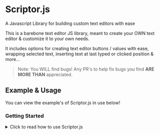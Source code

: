 # Scriptor.js
A Javascript Library for building custom text editors with ease


This is a barebone text editor JS library, meant to create your OWN text editor & customize it to your own needs. 

It includes options for creating text editor buttons / values with ease, wrapping selected text, inserting text at last typed or clicked position & more... 

> Note: You WILL find bugs! Any PR's to help fix bugs you find **ARE MORE THAN** appreciated. 

## Example & Usage

You can view the example's of Scriptor.js in use below! 


### Getting Started 

<details>

<summary>Click to read how to use Scriptor.js</summary>

<br>

Create a textarea or another HTML element that can hold a <code>value</code> with the id <code>text-editor</code>

Add some buttons like so to add functionalinatiy to your text editor 


```html
  <button class="test" id="btn" value="@" wrap="true"  htmltags="false" type="button">GitHub Mention</button>
   <button class="test" id="btn" value="&#x3C;img src=&#x22;test&#x22;&#x3E;" insert="true"  type="button" htmltags="false">Insert Image Of A Dog</button>

<button class="test" id="btn" value="blockquote" wrap="True" type="button">Blockquote</button>
```


Include the script in your HTML document & you're done, you've created a basic custom text editor! 




### Options


<b>To wrap text with a HTML tags etc..</b>


       <button class="test" id="btn" value="h1" wrap="True" type="button">Add a Comment</button>


<b>To wrap text with a non-HTML tags</b> 

       <button class="test" id="btn" value="~~ " wrap="True" htmltags="false" type="button">Strikethrough</button>


<b>To insert a value</b>


> ^ this needs a better definition / term. 

Note: if text is **highlighted** value will be added before highlighted text selection, if **NOT** the value will be added to last typing position. 

       <button class="test" id="btn" value="@" wrap="false"  type="button">GitHub Mention</button>



<b>To insert a value at last typing or clicked position</b>:


      <button class="test" id="btn" value=":yum: " insert="true" wrap="True" type="button">Add a Comment</button> 


Note(s):
- Wrap options etc do not work on insert buttons. 
- To insert a HTML value such as a image inside of a <code>value</code> attribute you must **encode** it

</details>

   
